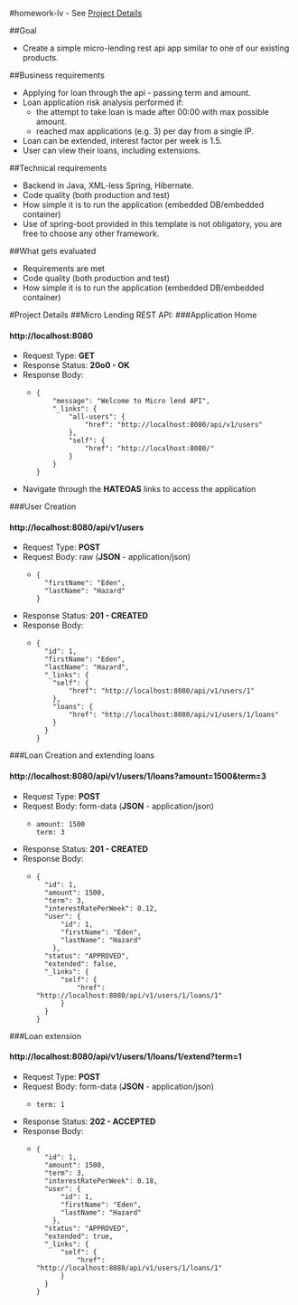 #homework-lv - See [Project Details](#project-details)

##Goal
- Create a simple micro-lending rest api app similar to one of our existing products.

##Business requirements
- Applying for loan through the api - passing term and amount.
- Loan application risk analysis performed if:
  - the attempt to take loan is made after 00:00 with max possible amount.
  - reached max applications (e.g. 3) per day from a single IP.
- Loan can be extended, interest factor per week is 1.5.
- User can view their loans, including extensions.

##Technical requirements
- Backend in Java, XML-less Spring, Hibernate.
- Code quality (both production and test)
- How simple it is to run the application (embedded DB/embedded container)
- Use of spring-boot provided in this template is not obligatory, you are free to choose any other framework.

##What gets evaluated
- Requirements are met
- Code quality (both production and test)
- How simple it is to run the application (embedded DB/embedded container)

#Project Details
##Micro Lending REST API:
###Application Home
#### http://localhost:8080
- Request Type: **GET**
- Response Status: **20o0 - OK**
- Response Body:
    -     {
              "message": "Welcome to Micro lend API",
              "_links": {
                  "all-users": {
                      "href": "http://localhost:8080/api/v1/users"
                  },
                  "self": {
                      "href": "http://localhost:8080/"
                  }
              }
          }
- Navigate through the **HATEOAS** links to access the application

###User Creation
#### http://localhost:8080/api/v1/users
- Request Type: **POST**
- Request Body: raw (**JSON** - application/json)
    -     {
            "firstName": "Eden",
            "lastName": "Hazard"
          }
- Response Status: **201 - CREATED**
- Response Body:
    -     {
            "id": 1,
            "firstName": "Eden",  
            "lastName": "Hazard",  
            "_links": {  
              "self": {  
                  "href": "http://localhost:8080/api/v1/users/1"  
              },  
              "loans": {  
                  "href": "http://localhost:8080/api/v1/users/1/loans"  
              }  
            }  
          }
 
 ###Loan Creation and extending loans
 #### http://localhost:8080/api/v1/users/1/loans?amount=1500&term=3
 - Request Type: **POST**
 - Request Body: form-data (**JSON** - application/json)
     -     amount: 1500
           term: 3
 - Response Status: **201 - CREATED**
 - Response Body:
     -     {
             "id": 1,
             "amount": 1500,
             "term": 3,
             "interestRatePerWeek": 0.12,
             "user": {
                 "id": 1,
                 "firstName": "Eden",
                 "lastName": "Hazard"
               },
             "status": "APPROVED",
             "extended": false,
             "_links": {
                 "self": {
                     "href": "http://localhost:8080/api/v1/users/1/loans/1"
                 }
             }
           }
###Loan extension
#### http://localhost:8080/api/v1/users/1/loans/1/extend?term=1
 - Request Type: **POST**
 - Request Body: form-data (**JSON** - application/json)
     -     term: 1
 - Response Status: **202 - ACCEPTED**
 - Response Body:
     -     {
             "id": 1,
             "amount": 1500,
             "term": 3,
             "interestRatePerWeek": 0.18,
             "user": {
                 "id": 1,
                 "firstName": "Eden",
                 "lastName": "Hazard"
               },
             "status": "APPROVED",
             "extended": true,
             "_links": {
                 "self": {
                     "href": "http://localhost:8080/api/v1/users/1/loans/1"
                 }
             }
           }
